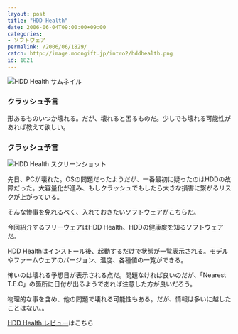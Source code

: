 ```yaml
---
layout: post
title: "HDD Health"
date: 2006-06-04T09:00:00+09:00
categories:
- ソフトウェア
permalink: /2006/06/1829/
catch: http://image.moongift.jp/intro2/hddhealth.png
id: 1821
---
```

 ![HDD Health サムネイル](http://image.moongift.jp/intro2/hddhealth.t.png "HDD Health サムネイル")
  

### クラッシュ予言
  
形あるものいつか壊れる。だが、壊れると困るものだ。少しでも壊れる可能性があれば教えて欲しい。  
<!--more-->  

### クラッシュ予言
  

![HDD Health スクリーンショット](http://image.moongift.jp/intro2/hddhealth.png "HDD Health スクリーンショット")

  

先日、PCが壊れた。OSの問題だったようだが、一番最初に疑ったのはHDDの故障だった。大容量化が進み、もしクラッシュでもしたら大きな損害に繋がるリスクが上がっている。

  

そんな惨事を免れるべく、入れておきたいソフトウェアがこちらだ。

  

今回紹介するフリーウェアはHDD Health、HDDの健康度を知るソフトウェアだ。

  

HDD Healthはインストール後、起動するだけで状態が一覧表示される。モデルやファームウェアのバージョン、温度、各種値の一覧ができる。

  

怖いのは壊れる予想日が表示される点だ。問題なければ良いのだが、「Nearest T.E.C」の箇所に日付が出るようであれば注意した方が良いだろう。

  

物理的な事を含め、他の問題で壊れる可能性もある。だが、情報は多いに越したことはない。。

  

[HDD Health レビュー](http://fw.moongift.jp/review/i-1833.html)はこちら

